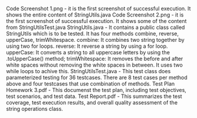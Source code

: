 Code Screenshot 1.png - it is the first screenshot of successful execution. It shows the entire content of StringUtils.java
Code Screenshot 2.png - it is the first screenshot of successful execution. It shows some of the content from StringUtilsTest.java
StringUtils.java - It contains a public class called StringUtils which is to be tested. It has four methods combine, reverse, upperCase, trimWhitespace. 
                  combine: It combines two string together by using two for loops.
                  reverse: It reverse a string by using a for loop.
                  upperCase: It converts a string to all uppercase letters by using the .toUpperCase() method;
                  trimWhitespace: It removes the before and after white spaces without removing the white spaces in between. It uses two while loops to achive this. 
StringUtilsTest.java - This test class does parameterized testing for 36 testcases. There are 8 test cases per method above and four testcases that use combination of methods. 
Test Plan Homework 3.pdf - This documenst the test plan, including test objectives, test scenarios, and test data. 
Test Report.pdf - This summarizes the test coverage, test execution results, and overall quality assessment of the string operations class.
